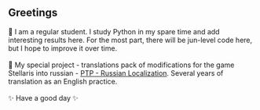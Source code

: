## Greetings

<!--
**pacas/pacas** is a ✨ _special_ ✨ repository because its `README.md` (this file) appears on your GitHub profile.

Here are some ideas to get you started:

- 🔭 I’m currently working on ...
- 🌱 I’m currently learning ...
- 👯 I’m looking to collaborate on ...
- 🤔 I’m looking for help with ...
- 💬 Ask me about ...
- 📫 How to reach me: ...
- 😄 Pronouns: ...
- ⚡ Fun fact: ...
-->

💬 I am a regular student. I study Python in my spare time and add interesting results here.
For the most part, there will be jun-level code here, but I hope to improve it over time.
<br><br>
🚀 My special project - translations pack of modifications for the game Stellaris into russian - [PTP - Russian Localization](https://steamcommunity.com/sharedfiles/filedetails/?id=1375388095). Several years of translation as an English practice.
<br><br>
✨ Have a good day ✨
